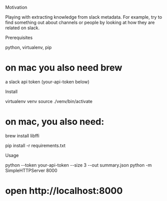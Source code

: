 Motivation

  Playing with extracting knowledge from slack metadata. For example, try to find something out about channels
  or people by looking at how they are related on slack.

Prerequisites

  python, virtualenv, pip
  # on mac you also need brew
  a slack api token (your-api-token below)

Install

  virtualenv venv
  source ./venv/bin/activate

  # on mac, you also need:
  brew install libffi

  pip install -r requirements.txt

Usage

  python --token your-api-token --size 3 --out summary.json
  python -m SimpleHTTPServer 8000
  # open http://localhost:8000